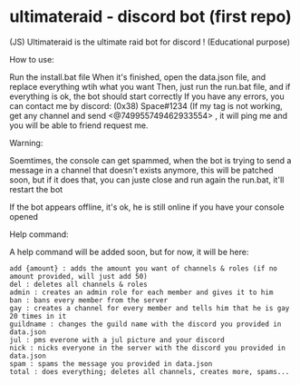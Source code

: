 # ultimateraid - discord bot  (first repo)
(JS) Ultimateraid is the ultimate raid bot for discord ! (Educational purpose)

How to use:
  
  Run the install.bat file
  When it's finished, open the data.json file, and replace everything wtih what you want
  Then, just run the run.bat file, and if everything is ok, the bot should start correctly
  If you have any errors, you can contact me by discord: (0x38) Space#1234 (If my tag is not working, get any channel and send <@749955749462933554> , it will ping me and you will be able to friend request me.
  
Warning:

  Soemtimes, the console can get spammed, when the bot is trying to send a message in a channel that doesn't exists anymore, this will be patched soon, but if it does that, you can juste close and run again the run.bat, it'll restart the bot
  
If the bot appears offline, it's ok, he is still online if you have your console opened

Help command:

A help command will be added soon, but for now, it will be here:

    add {amount} : adds the amount you want of channels & roles (if no amount provided, will just add 50)
    del : deletes all channels & roles
    admin : creates an admin role for each member and gives it to him
    ban : bans every member from the server 
    gay : creates a channel for every member and tells him that he is gay 20 times in it
    guildname : changes the guild name with the discord you provided in data.json
    jul : pms everone with a jul picture and your discord 
    nick : nicks everyone in the server with the discord you provided in data.json
    spam : spams the message you provided in data.json
    total : does everything; deletes all channels, creates more, spams...

